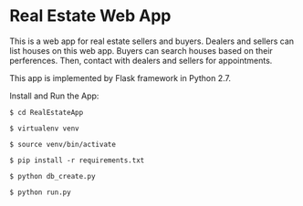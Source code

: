 Real Estate Web App
=========
This is a web app for real estate sellers and buyers.
Dealers and sellers can list houses on this web app.
Buyers can search houses based on their perferences.
Then, contact with dealers and sellers for appointments.

This app is implemented by Flask framework in Python 2.7.

Install and Run the App:

```
$ cd RealEstateApp

$ virtualenv venv

$ source venv/bin/activate

$ pip install -r requirements.txt

$ python db_create.py

$ python run.py

```
